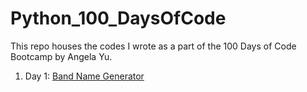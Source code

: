 # Python_100_DaysOfCode

This repo houses the codes I wrote as a part of the 100 Days of Code Bootcamp by Angela Yu.

1. Day 1: [ Band Name Generator](Day_1/bandNameGenerator.py)